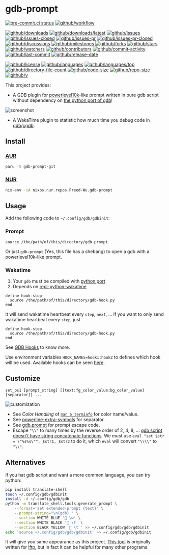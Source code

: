 # gdb-prompt

[![pre-commit.ci status](https://results.pre-commit.ci/badge/github/Freed-Wu/gdb-prompt/main.svg)](https://results.pre-commit.ci/latest/github/Freed-Wu/gdb-prompt/main)
[![github/workflow](https://github.com/Freed-Wu/gdb-prompt/actions/workflows/main.yml/badge.svg)](https://github.com/Freed-Wu/gdb-prompt/actions)

[![github/downloads](https://shields.io/github/downloads/Freed-Wu/gdb-prompt/total)](https://github.com/Freed-Wu/gdb-prompt/releases)
[![github/downloads/latest](https://shields.io/github/downloads/Freed-Wu/gdb-prompt/latest/total)](https://github.com/Freed-Wu/gdb-prompt/releases/latest)
[![github/issues](https://shields.io/github/issues/Freed-Wu/gdb-prompt)](https://github.com/Freed-Wu/gdb-prompt/issues)
[![github/issues-closed](https://shields.io/github/issues-closed/Freed-Wu/gdb-prompt)](https://github.com/Freed-Wu/gdb-prompt/issues?q=is%3Aissue+is%3Aclosed)
[![github/issues-pr](https://shields.io/github/issues-pr/Freed-Wu/gdb-prompt)](https://github.com/Freed-Wu/gdb-prompt/pulls)
[![github/issues-pr-closed](https://shields.io/github/issues-pr-closed/Freed-Wu/gdb-prompt)](https://github.com/Freed-Wu/gdb-prompt/pulls?q=is%3Apr+is%3Aclosed)
[![github/discussions](https://shields.io/github/discussions/Freed-Wu/gdb-prompt)](https://github.com/Freed-Wu/gdb-prompt/discussions)
[![github/milestones](https://shields.io/github/milestones/all/Freed-Wu/gdb-prompt)](https://github.com/Freed-Wu/gdb-prompt/milestones)
[![github/forks](https://shields.io/github/forks/Freed-Wu/gdb-prompt)](https://github.com/Freed-Wu/gdb-prompt/network/members)
[![github/stars](https://shields.io/github/stars/Freed-Wu/gdb-prompt)](https://github.com/Freed-Wu/gdb-prompt/stargazers)
[![github/watchers](https://shields.io/github/watchers/Freed-Wu/gdb-prompt)](https://github.com/Freed-Wu/gdb-prompt/watchers)
[![github/contributors](https://shields.io/github/contributors/Freed-Wu/gdb-prompt)](https://github.com/Freed-Wu/gdb-prompt/graphs/contributors)
[![github/commit-activity](https://shields.io/github/commit-activity/w/Freed-Wu/gdb-prompt)](https://github.com/Freed-Wu/gdb-prompt/graphs/commit-activity)
[![github/last-commit](https://shields.io/github/last-commit/Freed-Wu/gdb-prompt)](https://github.com/Freed-Wu/gdb-prompt/commits)
[![github/release-date](https://shields.io/github/release-date/Freed-Wu/gdb-prompt)](https://github.com/Freed-Wu/gdb-prompt/releases/latest)

[![github/license](https://shields.io/github/license/Freed-Wu/gdb-prompt)](https://github.com/Freed-Wu/gdb-prompt/blob/main/LICENSE)
[![github/languages](https://shields.io/github/languages/count/Freed-Wu/gdb-prompt)](https://github.com/Freed-Wu/gdb-prompt)
[![github/languages/top](https://shields.io/github/languages/top/Freed-Wu/gdb-prompt)](https://github.com/Freed-Wu/gdb-prompt)
[![github/directory-file-count](https://shields.io/github/directory-file-count/Freed-Wu/gdb-prompt)](https://github.com/Freed-Wu/gdb-prompt)
[![github/code-size](https://shields.io/github/languages/code-size/Freed-Wu/gdb-prompt)](https://github.com/Freed-Wu/gdb-prompt)
[![github/repo-size](https://shields.io/github/repo-size/Freed-Wu/gdb-prompt)](https://github.com/Freed-Wu/gdb-prompt)
[![github/v](https://shields.io/github/v/release/Freed-Wu/gdb-prompt)](https://github.com/Freed-Wu/gdb-prompt)

This project provides:

- A GDB plugin for
  [powerlevel10k](https://github.com/romkatv/powerlevel10k)-like prompt
  written in pure gdb script without dependency on
  [the python port of gdb](https://sourceware.org/gdb/current/onlinedocs/gdb.html/Python.html)!

![screenshot](https://github.com/gnu-octave/prompt/assets/32936898/4dd002fd-9259-4d44-a854-5e132c32b4db)

- A WakaTime plugin to statistic how much time you debug code in
  [gdb](https://sourceware.org/gdb)/[cgdb](https://github.com/cgdb/cgdb).

## Install

### [AUR](https://aur.archlinux.org/packages/gdb-prompt-git)

```sh
paru -S gdb-prompt-git
```

### [NUR](https://nur.nix-community.org/repos/freed-wu)

```sh
nix-env -iA nixos.nur.repos.Freed-Wu.gdb-prompt
```

## Usage

Add the following code to `~/.config/gdb/gdbinit`:

### Prompt

```gdb
source /the/path/of/this/directory/gdb-prompt
```

Or just `gdb-prompt` (Yes, this file has a shebang) to open a gdb with
a powerlevel10k-like prompt.

### Wakatime

1. Your `gdb` must be compiled with [python
   port](https://sourceware.org/gdb/current/onlinedocs/gdb.html/Python.html)
2. Depends on
   [repl-python-wakatime](https://github.com/wakatime/repl-python-wakatime)

```gdb
define hook-stop
  source /the/path/of/this/directory/gdb-hook.py
end
```

It will send wakatime heartbeat every `step`, `next`, ...
If you want to only send wakatime heartbeat every `step`, just

```gdb
define hook-step
  source /the/path/of/this/directory/gdb-hook.py
end
```

See [GDB Hooks](https://sourceware.org/gdb/current/onlinedocs/gdb.html/Hooks.html)
to know more.

Use environment variables `HOOK_NAMES=hook1:hook2` to defines which hook will be
used. Available hooks can be seen
[here](https://github.com/wakatime/repl-python-wakatime#configure).

## Customize

```gdb
set_ps1 [prompt_string] [[text:fg_color_value:bg_color_value] [separator]] ...
```

![customization](https://github.com/gnu-octave/prompt/assets/32936898/b0457670-553c-46c8-bf1d-985e890199a8)

- See _Color Handling_ of
  [`man 5 terminfo`](https://man7.org/linux/man-pages/man5/terminfo.5.html)
  for color name/value.
- See
  [powerline-extra-symbols](https://github.com/ryanoasis/powerline-extra-symbols)
  for separator.
- See
  [gdb.prompt](https://sourceware.org/gdb/current/onlinedocs/gdb.html/gdb_002eprompt.html)
  for prompt escape code.
- Escape `"\\"` to many times by the reverse order of 2, 4, 8, ...
  [gdb script doesn't have string concatenate functions](https://sourceware.org/gdb/onlinedocs/gdb/Convenience-Funs.html).
  We must use `eval "set $str = \"%s%s\"", $str1, $str2` to do it, which `eval`
  will convert `"\\\\"` to `"\\"`.

## Alternatives

If you hat gdb script and want a more common language, you can try python:

```sh
pip install translate-shell
touch ~/.config/gdb/gdbinit
install -d ~/.config/gdb/gdb
python -m translate_shell.tools.generate_prompt \
    --format='set extended-prompt {text}' \
    --prompt-string="\n(gdb) " \
    --section WHITE BLUE ' \w' \
    --section WHITE BLACK '󰊕 \f' \
    --section BLACK YELLOW ' \t ' >> ~/.config/gdb/gdb/gdbinit
echo 'source ~/.config/gdb/gdb/gdbinit' >> ~/.config/gdb/gdbinit
```

It will give you same appearance as this project.
[This tool](https://github.com/Freed-Wu/translate-shell) is originally
written for [lftp](https://github.com/lavv17/lftp/discussions/711), but in fact
it can be helpful for many other programs.
